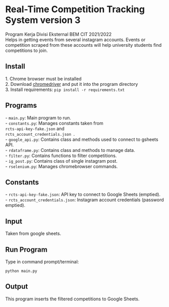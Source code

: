 <h1>Real-Time Competition Tracking System version 3</h1>
Program Kerja Divisi Eksternal BEM CIT 2021/2022 <br>
Helps in getting events from several instagram accounts. Events or competition scraped from these accounts will help university students find competitions to join. <br>
<h2>Install</h2>
1. Chrome browser must be installed <br>
2. Download <a href="https://sites.google.com/a/chromium.org/chromedriver/" rel="nofollow">chromedriver</a> and put it into  the program directory <br>
3. Install requirements: <code>pip install -r requirements.txt </code> <br>

<h2>Programs</h2>
- <code>main.py</code>: Main program to run.<br>
- <code>constants.py</code>: Manages constants taken from <code>
rcts-api-key-fake.json</code> and <code>
rcts_account_credentials.json </code>.<br>
- <code>google_api.py</code>: Contains class and methods used to connect to gsheets API.<br>
- <code>rdataframe.py</code>: Contains class and methods to manage data.<br>
- <code>filter.py</code>: Contains functions to filter competitions.<br>
- <code>ig_post.py</code>: Contains class of single instagram post.<br>
- <code>rselenium.py</code>: Manages chromebrowser commands.<br>

<h2>Constants</h2>
- <code>rcts-api-key-fake.json</code>: API key to connect to Google Sheets (emptied).<br>
- <code>rcts_account_credentials.json</code>: Instagram account credentials (password emptied).<br>

<h2>Input</h2>
Taken from google sheets. <br>

<h2>Run Program</h2>
Type in command prompt/terminal:<br>

```
python main.py
```
<h2>Output</h2>
This program inserts the filtered competitions to Google Sheets. 
